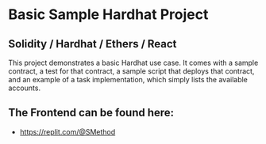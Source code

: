 # Basic Sample Hardhat Project

## Solidity / Hardhat / Ethers / React

This project demonstrates a basic Hardhat use case. It comes with a sample contract, a test for that contract, a sample script that deploys that contract, and an example of a task implementation, which simply lists the available accounts.


## The Frontend can be found here: 

- https://replit.com/@SMethod
